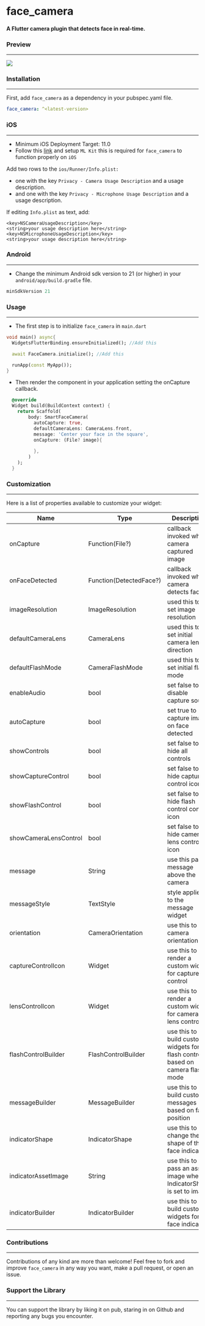 # face_camera

#### A Flutter camera plugin that detects face in real-time.

### Preview
---  

![](https://github.com/Conezi/face_camera/blob/main/demo/preview.gif?raw=true)


### Installation
---  

First, add `face_camera` as a dependency in your pubspec.yaml file.

```yaml
face_camera: ^<latest-version>
```

### iOS
---  

* Minimum iOS Deployment Target: 11.0
* Follow this <a href="https://github.com/bharat-biradar/Google-Ml-Kit-plugin#requirements">link</a> and setup  `ML Kit` this is required for `face_camera` to function properly on `iOS`

Add two rows to the `ios/Runner/Info.plist:`
* one with the key `Privacy - Camera Usage Description` and a usage description.
* and one with the key `Privacy - Microphone Usage Description` and a usage description.

If editing `Info.plist` as text, add:

```
<key>NSCameraUsageDescription</key>
<string>your usage description here</string>
<key>NSMicrophoneUsageDescription</key>
<string>your usage description here</string>
```


### Android
---  

* Change the minimum Android sdk version to 21 (or higher) in your `android/app/build.gradle` file.

```groovy
minSdkVersion 21
```


### Usage
---  

* The first step is to initialize `face_camera` in `main.dart`
```dart
void main() async{
  WidgetsFlutterBinding.ensureInitialized(); //Add this

  await FaceCamera.initialize(); //Add this

  runApp(const MyApp());
}
```
* Then render the component in your application setting the onCapture callback.
```dart
  @override
  Widget build(BuildContext context) {
    return Scaffold(
        body: SmartFaceCamera(
          autoCapture: true,
          defaultCameraLens: CameraLens.front,
          message: 'Center your face in the square',
          onCapture: (File? image){
            
          },
        )
    );
  }
```

### Customization
---  

Here is a list of properties available to customize your widget:

| Name                  | Type                    | Description                                                                   |
|-----------------------|-------------------------|-------------------------------------------------------------------------------|
| onCapture             | Function(File?)         | callback invoked when camera captured image                                   |
| onFaceDetected        | Function(DetectedFace?) | callback invoked when camera detects face                                     |
| imageResolution       | ImageResolution         | used this to set image resolution                                             |
| defaultCameraLens     | CameraLens              | used this to set initial camera lens direction                                |
| defaultFlashMode      | CameraFlashMode         | used this to set initial flash mode                                           |
| enableAudio           | bool                    | set false to disable capture sound                                            |
| autoCapture           | bool                    | set true to capture image on face detected                                    |
| showControls          | bool                    | set false to hide all controls                                                |
| showCaptureControl    | bool                    | set false to hide capture control icon                                        |
| showFlashControl      | bool                    | set false to hide flash control control icon                                  |
| showCameraLensControl | bool                    | set false to hide camera lens control icon                                    |
| message               | String                  | use this pass a message above the camera                                      |
| messageStyle          | TextStyle               | style applied to the message widget                                           |
| orientation           | CameraOrientation       | use this to lock camera orientation                                           |
| captureControlIcon    | Widget                  | use this to render a custom widget for capture control                        |
| lensControlIcon       | Widget                  | use this to render a custom widget for camera lens control                    |
| flashControlBuilder   | FlashControlBuilder     | use this to build custom widgets for flash control based on camera flash mode |
| messageBuilder        | MessageBuilder          | use this to build custom messages based on face position                      |
| indicatorShape        | IndicatorShape          | use this to change the shape of the face indicator                            |
| indicatorAssetImage   | String                  | use this to pass an asset image when IndicatorShape is set to image           |
| indicatorBuilder      | IndicatorBuilder        | use this to build custom widgets for the face indicator                       |

### Contributions
---  

Contributions of any kind are more than welcome! Feel free to fork and improve `face_camera` in any way you want, make a pull request, or open an issue.

### Support the Library
---  

You can support the library by liking it on pub, staring in on Github and reporting any bugs you encounter.